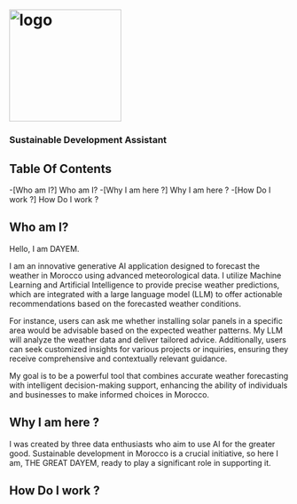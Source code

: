 # <img width="202" alt="logo" src="https://github.com/arthur-samuel-thinkai/dayem/assets/170200420/0b5097f4-cd82-4ca9-b1a3-8d19bfb48d10">
### Sustainable Development Assistant


## Table Of Contents
-[Who am I?] Who am I?
-[Why I am here ?] Why I am here ?
-[How Do I work ?] How Do I work ?


## Who am I?       
Hello, I am DAYEM.

I am an innovative generative AI application designed to forecast the weather in Morocco using advanced meteorological data. I utilize Machine Learning and Artificial Intelligence to provide precise weather predictions, which are integrated with a large language model (LLM) to offer actionable recommendations based on the forecasted weather conditions.

For instance, users can ask me whether installing solar panels in a specific area would be advisable based on the expected weather patterns. My LLM will analyze the weather data and deliver tailored advice. Additionally, users can seek customized insights for various projects or inquiries, ensuring they receive comprehensive and contextually relevant guidance.

My goal is to be a powerful tool that combines accurate weather forecasting with intelligent decision-making support, enhancing the ability of individuals and businesses to make informed choices in Morocco.

## Why I am here ?
I was created by three data enthusiasts who aim to use AI for the greater good. Sustainable development in Morocco is a crucial initiative, so here I am, THE GREAT DAYEM, ready to play a significant role in supporting it.

## How Do I work ?



